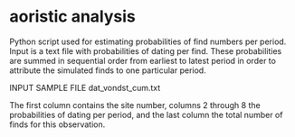 # aoristic analysis
Python script used for estimating probabilities of find numbers per period. Input is a text file with probabilities of dating per find. These probabilities are summed in sequential order from earliest to latest period in order to attribute the simulated finds to one particular period.

INPUT SAMPLE FILE dat_vondst_cum.txt

The first column contains the site number, columns 2 through 8 the probabilities of dating per period, and the last column the total number of finds for this observation.

